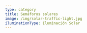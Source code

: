 ```yaml
---
type: category
title: Semáforos solares
image: /img/solar-traffic-light.jpg
iluminationType: Iluminación Solar
---
```


